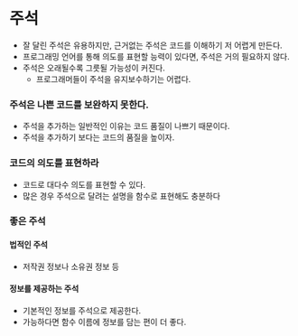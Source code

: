 # 주석
- 잘 달린 주석은 유용하지만, 근거없는 주석은 코드를 이해하기 저 어렵게 만든다.
- 프로그래밍 언어를 통해 의도를 표현할 능력이 있다면, 주석은 거의 필요하지 않다.
- 주석은 오래될수록 그릇될 가능성이 커진다.
    - 프로그래머들이 주석을 유지보수하기는 어렵다.

### 주석은 나쁜 코드를 보완하지 못한다.
- 주석을 추가하는 일반적인 이유는 코드 품질이 나쁘기 때문이다.
- 주석을 추가하기 보다는 코드의 품질을 높이자.

### 코드의 의도를 표현하라
- 코드로 대다수 의도를 표현할 수 있다.
- 많은 경우 주석으로 달려는 설명을 함수로 표현해도 충분하다

### 좋은 주석
#### 법적인 주석
- 저작권 정보나 소유권 정보 등
#### 정보를 제공하는 주석 
- 기본적인 정보를 주석으로 제공한다.
- 가능하다면 함수 이름에 정보를 담는 편이 더 좋다.
